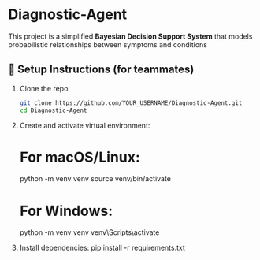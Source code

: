 # Diagnostic-Agent
This project is a simplified **Bayesian Decision Support System** that models probabilistic relationships between symptoms and conditions

## 🧪 Setup Instructions (for teammates)
1. Clone the repo:
   ```bash
   git clone https://github.com/YOUR_USERNAME/Diagnostic-Agent.git
   cd Diagnostic-Agent

2. Create and activate virtual environment:
   # For macOS/Linux:
   python -m venv venv
   source venv/bin/activate

   # For Windows:
   python -m venv venv
   venv\Scripts\activate

3. Install dependencies:
   pip install -r requirements.txt


   
